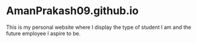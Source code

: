 # AmanPrakash09.github.io

This is my personal website where I display the type of student I am and the future employee I aspire to be.
